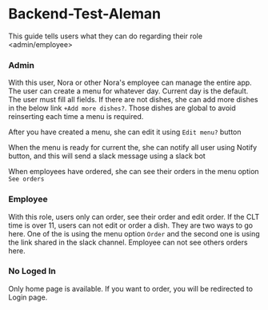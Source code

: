 # Backend-Test-Aleman

This guide tells users what they can do regarding their role <admin/employee>

### Admin
With this user, Nora or other Nora's employee can manage the entire app.
The user can create a menu for whatever day. Current day is the default.
The user must fill all fields. If there are not dishes, she can add more dishes in the below link `+Add more dishes?`.
Those dishes are global to avoid reinserting each time a menu is required.

After you have created a menu, she can edit it using `Edit menu?` button 

When the menu is ready for current the, she can notify all user using Notify button, and this
will send a slack message using a slack bot

When employees have ordered, she can see their orders in the menu option `See orders` 

### Employee
With this role, users only can order, see their order and edit order.
If the CLT time is over 11, users can not edit or order a dish.
They are two ways to go here. One of the is using the menu option `Order`
and the second one is using the link shared in the slack channel.
Employee can not see others orders here.

### No Loged In
Only home page is available. If you want to order, you will be redirected to Login page.